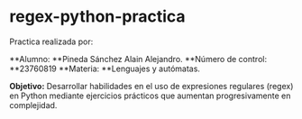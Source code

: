 # regex-python-practica
Practica realizada por: 

**Alumno:
**Pineda Sánchez Alain Alejandro.
**Número de control:
**23760819
**Materia:
**Lenguajes y autómatas.

**Objetivo:** 
Desarrollar habilidades en el uso de expresiones regulares (regex) en Python mediante ejercicios prácticos que aumentan progresivamente en complejidad.

